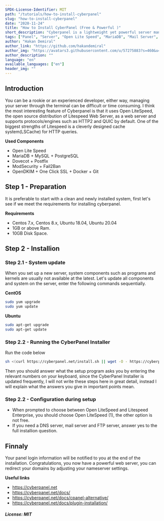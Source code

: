 ```yaml
---
SPDX-License-Identifier: MIT
path: "/tutorials/how-to-install-cyberpanel"
slug: "how-to-install-cyberpanel"
date: "2020-11-24"
title: "How to Install CyberPanel (Free & Powerful )"
short_description: "Cyberpanel is a lightweight yet powerful server management tool that gets its power from the Litespeed Web Server."
tags: ["Panel", "Server", "Open Lite Speed", "MariaDB", "Mail Server", "PHP"]
author: "Hakan Demiral"
author_link: "https://github.com/hakandemiral"
author_img: "https://avatars3.githubusercontent.com/u/57275883?s=460&u=eb5cd9252b563f06c4024dc6846b2db0a9b5b1f9&v=4"
author_description: ""
language: "en"
available_languages: ["en"]
header_img: ""
---
```


## Introduction
You can be a rookie or an experienced developer, either way, managing your server through the terminal can be difficult or time consuming.
I think the most interesting feature of Cyberpanel is that it uses Open LiteSpeed, the open source distribution of Litespeed Web Server, 
as a web server and supports protocols/engines such as HTTP2 and QUIC by default. One of the biggest strengths of Litespeed is a cleverly designed cache system(LSCache) for HTTP queries.

**Used Components**
+ Open Lite Speed
+ MariaDB + MySQL + PostgreSQL
+ Dovecot + Postfix
+ ModSecurity + Fail2Ban
+ OpenDKIM + One Click SSL + Docker + Git

## Step 1 - Preparation
It is preferable to start with a clean and newly installed system, first let's see if we meet the requirements for installing cyberpanel.

**Requirements**
+ Centos 7.x, Centos 8.x, Ubuntu 18.04, Ubuntu 20.04
+ 1GB or above Ram.
+ 10GB Disk Space.

## Step 2 - Installion
### Step 2.1 - System update
When you set up a new server, system components such as programs and kernels are usually not available at the latest. Let's update all components and system on the server, enter the following commands sequentially.

**CentOS**
```bash
sudo yum upgrade
sudo yum update
```

**Ubuntu**
```bash
sudo apt-get upgrade
sudo apt-get update
```

### Step 2.2 - Running the CyberPanel Installer
Run the code below
```bash
sh <(curl https://cyberpanel.net/install.sh || wget -O - https://cyberpanel.net/install.sh)
```

Then you should answer what the setup program asks you by entering the relevant numbers on your keyboard, since the CyberPanel Installer is updated frequently, I will not write these steps here in great detail, instead I will explain what the answers you give in important points mean.


### Step 2.2 - Configuration during setup
+ When prompted to choose between Open LiteSpeed and Litespeed Enterprise, you should choose Open LiteSpeed (1), the other option is not free.
+ If you need a DNS server, mail server and FTP server, answer yes to the full installion question.

## Finnaly
Your panel login information will be notified to you at the end of the installation. Congratulations, you now have a powerful web server, you can redirect your domains by adjusting your nameserver settings.

**Useful links**
+ https://cyberpanel.net
+ https://cyberpanel.net/docs/
+ https://cyberpanel.net/docs/cpanel-alternative/
+ https://cyberpanel.net/docs/plugin-installation/

##### License: MIT

<!--

Contributor's Certificate of Origin

By making a contribution to this project, I certify that:

(a) The contribution was created in whole or in part by me and I have
    the right to submit it under the license indicated in the file; or

(b) The contribution is based upon previous work that, to the best of my
    knowledge, is covered under an appropriate license and I have the
    right under that license to submit that work with modifications,
    whether created in whole or in part by me, under the same license
    (unless I am permitted to submit under a different license), as
    indicated in the file; or

(c) The contribution was provided directly to me by some other person
    who certified (a), (b) or (c) and I have not modified it.

(d) I understand and agree that this project and the contribution are
    public and that a record of the contribution (including all personal
    information I submit with it, including my sign-off) is maintained
    indefinitely and may be redistributed consistent with this project
    or the license(s) involved.

Signed-off-by: [Hakan Demiral hakan.98@outlook.com]

-->